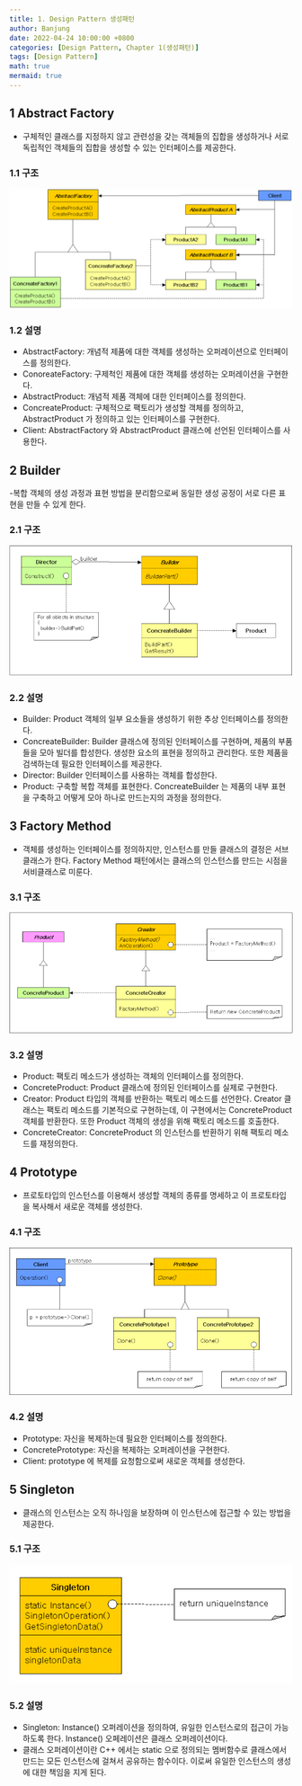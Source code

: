```yaml
---
title: 1. Design Pattern 생성패턴
author: Banjung
date: 2022-04-24 10:00:00 +0800
categories: [Design Pattern, Chapter 1(생성패턴)]
tags: [Design Pattern]
math: true
mermaid: true
---
```


## 1 Abstract Factory
- 구체적인 클래스를 지정하지 않고 관련성을 갖는 객체들의 집합을 생성하거나 서로 독립적인 객체들의 집합을 생성할 수 있는 인터페이스를 제공한다.

### 1.1 구조

![image](/assets/img/DesignPattern/AbstractFactory.png)


### 1.2 설명
- AbstractFactory: 개념적 제품에 대한 객체를 생성하는 오퍼레이션으로 인터페이스를 정의한다.
- ConoreateFactory: 구제척인 제품에 대한 객체를 생성하는 오퍼레이션을 구현한다.
- AbstractProduct: 개념적 제품 객체에 대한 인터페이스를 정의한다.
- ConcreateProduct: 구체적으로 팩토리가 생성할 객체를 정의하고, AbstractProduct 가 정의하고 있는 인터페이스를 구현한다.
- Client: AbstractFactory 와 AbstractProduct 클래스에 선언된 인터페이스를 사용한다.

## 2 Builder
-복합 객체의 생성 과정과 표현 방법을 분리함으로써 동일한 생성 공정이 서로 다른 표현을 만들 수 있게 한다.

### 2.1 구조

![image](/assets/img/DesignPattern/Builder.png)

### 2.2 설명
- Builder: Product 객체의 일부 요소들을 생성하기 위한 추상 인터페이스를 정의한다.
- ConcreateBuilder: Builder 클래스에 정의된 인터페이스를 구현하며, 제품의 부품들을 모아 빌더를 합성한다. 생성한 요소의 표현을 정의하고 관리한다. 또한 제품을 검색하는데 필요한 인터페이스를 제공한다.
- Director: Builder 인터페이스를 사용하는 객체를 합성한다.
- Product: 구축할 복합 객체를 표현한다. ConcreateBuilder 는 제품의 내부 표현을 구축하고 어떻게 모아 하나로 만드는지의 과정을 정의한다.

## 3 Factory Method
- 객체를 생성하는 인터페이스를 정의하지만, 인스턴스를 만들 클래스의 결정은 서브클래스가 한다. Factory Method 패턴에서는 클래스의 인스턴스를 만드는 시점을 서비클래스로 미룬다.

### 3.1 구조

![image](/assets/img/DesignPattern/FactoryMethod.png)

### 3.2 설명
- Product: 팩토리 메소드가 생성하는 객체의 인터페이스를 정의한다.
- ConcreteProduct: Product 클래스에 정의된 인터페이스를 실제로 구현한다.
- Creator: Product 타입의 객체를 반환하는 팩토리 메소드를 선언한다. Creator 클래스는 팩토리 메소드를 기본적으로 구현하는데, 이 구현에서는 ConcreteProduct 객체를 반환한다. 또한 Product 객체의 생성을 위해 팩토리 메소드를 호출한다.
- ConcreteCreator: ConcreteProduct 의 인스턴스를 반환하기 위해 팩토리 메소드를 재정의한다.

## 4 Prototype
- 프로토타입의 인스턴스를 이용해서 생성할 객체의 종류를 명세하고 이 프로토타입을 복사해서 새로운 객체를 생성한다.

### 4.1 구조

![image](/assets/img/DesignPattern/ProtoType.png)

### 4.2 설명
- Prototype: 자신을 복제하는데 필요한 인터페이스를 정의한다.
- ConcretePrototype: 자신을 복제하는 오퍼레이션을 구현한다.
- Client: prototype 에 복제를 요청함으로써 새로운 객체를 생성한다.

## 5 Singleton
- 클래스의 인스턴스는 오직 하나임을 보장하며 이 인스턴스에 접근할 수 있는 방법을 제공한다.

### 5.1 구조

![image](/assets/img/DesignPattern/Singleton.png)

### 5.2 설명
- Singleton: Instance() 오퍼레이션을 정의하여, 유일한 인스턴스로의 접근이 가능하도록 한다. Instance() 오페레이션은 클래스 오퍼레이션이다.
- 클래스 오퍼레이션이란 C++ 에서는 static 으로 정의되는 멤버함수로 클래스에서 만드는 모든 인스턴스에 걸쳐서 공유하는 함수이다. 이로써 유일한 인스턴스의 생성에 대한 책임을 지게 된다.